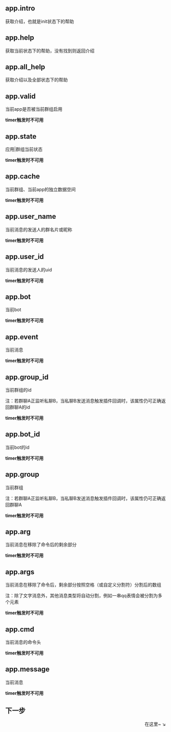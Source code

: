 ## app.intro
获取介绍，也就是init状态下的帮助

## app.help
获取当前状态下的帮助，没有找到则返回介绍

## app.all_help
获取介绍以及全部状态下的帮助

## app.valid
当前app是否被当前群组启用

**timer触发时不可用**

## app.state
应用|群组当前状态

**timer触发时不可用**

## app.cache
当前群组、当前app的独立数据空间

**timer触发时不可用**

## app.user_name
当前消息的发送人的群名片或昵称

**timer触发时不可用**

## app.user_id
当前消息的发送人的uid

**timer触发时不可用**

## app.bot
当前bot

**timer触发时不可用**

## app.event
当前消息

**timer触发时不可用**

## app.group_id
当前群组的id

注：若群聊A正监听私聊B，当私聊B发送消息触发插件回调时，该属性仍可正确返回群聊A的id

**timer触发时不可用**

## app.bot_id
当前bot的id

**timer触发时不可用**

## app.group
当前群组

注：若群聊A正监听私聊B，当私聊B发送消息触发插件回调时，该属性仍可正确返回群聊A

**timer触发时不可用**

## app.arg
当前消息在移除了命令后的剩余部分

**timer触发时不可用**

## app.args
当前消息在移除了命令后，剩余部分按照空格（或自定义分割符）分割后的数组

注：除了文字消息外，其他消息类型将自动分割，例如一串qq表情会被分割为多个元素

**timer触发时不可用**

## app.cmd
当前消息的命令头

**timer触发时不可用**

## app.message
当前消息

**timer触发时不可用**

## 下一步

<div align="right">
    在这里~ ↘
</div>

